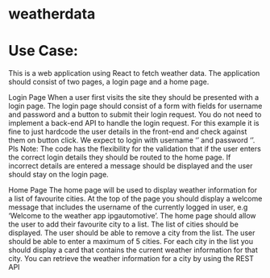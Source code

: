 # weatherdata
Use Case:
=========

This is a web application using React to fetch weather data. 
The application should consist of two pages, a login page and a home page.

Login Page
When a user first visits the site they should be presented with a login page. The login page should
consist of a form with fields for username and password and a button to submit their login request. You
do not need to implement a back-end API to handle the login request. For this example it is fine to just
hardcode the user details in the front-end and check against them on button click. We expect to login
with username ‘<Any username>’ and password ‘<Any password>’. 
Pls Note: The code has the flexibility for the validation that if the user enters the correct login details they
should be routed to the home page. If incorrect details are entered a message should be displayed and
the user should stay on the login page.

  Home Page
The home page will be used to display weather information for a list of favourite cities.
At the top of the page you should display a welcome message that includes the username of the
currently logged in user, e.g ‘Welcome to the weather app ipgautomotive’.
The home page should allow the user to add their favourite city to a list. The list of cities should be
displayed. The user should be able to remove a city from the list. The user should be able to enter a
maximum of 5 cities.
For each city in the list you should display a card that contains the current weather information for that
city. You can retrieve the weather information for a city by using the REST API
